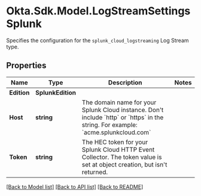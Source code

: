 # Okta.Sdk.Model.LogStreamSettingsSplunk
Specifies the configuration for the `splunk_cloud_logstreaming` Log Stream type.

## Properties

Name | Type | Description | Notes
------------ | ------------- | ------------- | -------------
**Edition** | **SplunkEdition** |  | 
**Host** | **string** | The domain name for your Splunk Cloud instance. Don&#39;t include &#x60;http&#x60; or &#x60;https&#x60; in the string. For example: &#x60;acme.splunkcloud.com&#x60; | 
**Token** | **string** | The HEC token for your Splunk Cloud HTTP Event Collector. The token value is set at object creation, but isn&#39;t returned. | 

[[Back to Model list]](../README.md#documentation-for-models) [[Back to API list]](../README.md#documentation-for-api-endpoints) [[Back to README]](../README.md)


